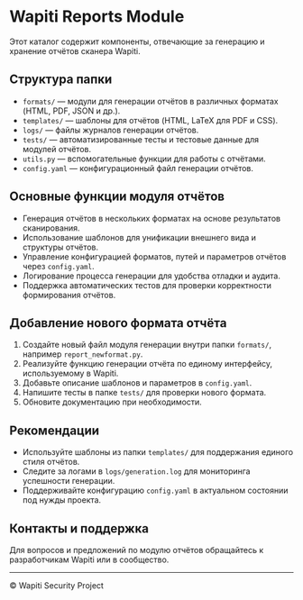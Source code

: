 # Wapiti Reports Module

Этот каталог содержит компоненты, отвечающие за генерацию и хранение отчётов сканера Wapiti.

## Структура папки

- `formats/` — модули для генерации отчётов в различных форматах (HTML, PDF, JSON и др.).
- `templates/` — шаблоны для отчётов (HTML, LaTeX для PDF и CSS).
- `logs/` — файлы журналов генерации отчётов.
- `tests/` — автоматизированные тесты и тестовые данные для модулей отчётов.
- `utils.py` — вспомогательные функции для работы с отчётами.
- `config.yaml` — конфигурационный файл генерации отчётов.

## Основные функции модуля отчётов

- Генерация отчётов в нескольких форматах на основе результатов сканирования.
- Использование шаблонов для унификации внешнего вида и структуры отчётов.
- Управление конфигурацией форматов, путей и параметров отчётов через `config.yaml`.
- Логирование процесса генерации для удобства отладки и аудита.
- Поддержка автоматических тестов для проверки корректности формирования отчётов.

## Добавление нового формата отчёта

1. Создайте новый файл модуля генерации внутри папки `formats/`, например `report_newformat.py`.
2. Реализуйте функцию генерации отчёта по единому интерфейсу, используемому в Wapiti.
3. Добавьте описание шаблонов и параметров в `config.yaml`.
4. Напишите тесты в папке `tests/` для проверки нового формата.
5. Обновите документацию при необходимости.

## Рекомендации

- Используйте шаблоны из папки `templates/` для поддержания единого стиля отчётов.
- Следите за логами в `logs/generation.log` для мониторинга успешности генерации.
- Поддерживайте конфигурацию `config.yaml` в актуальном состоянии под нужды проекта.

## Контакты и поддержка

Для вопросов и предложений по модулю отчётов обращайтесь к разработчикам Wapiti или в сообщество.

---

© Wapiti Security Project  
